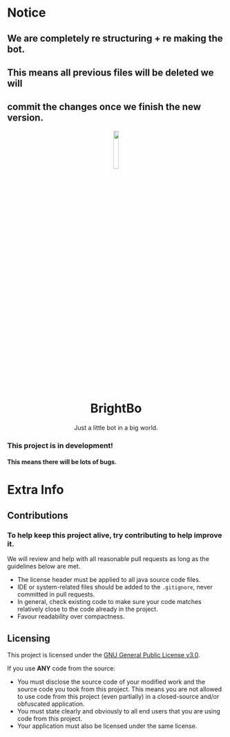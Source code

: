 # Notice
## We are completely re structuring + re making the bot.
## This means all previous files will be deleted we will
## commit the changes once we finish the new version.


<p align="center">
<img src="" alt="" width="15%"/>
</p>
<h1 align="center">BrightBo</h1>
<p align="center">Just a little bot in a big world.</p>


### This project is in development!
#### This means there will be lots of bugs.

# Extra Info

## Contributions
### To help keep this project alive, try contributing to help improve it.

We will review and help with all reasonable pull requests as long as the guidelines below are met.

- The license header must be applied to all java source code files.
- IDE or system-related files should be added to the `.gitignore`, never committed in pull requests.
- In general, check existing code to make sure your code matches relatively close to the code already in the project.
- Favour readability over compactness.

## Licensing
This project is licensed under the [GNU General Public License v3.0](https://www.gnu.org/licenses/gpl-3.0.en.html). 

If you use **ANY** code from the source:
- You must disclose the source code of your modified work and the source code you took from this project. This means you are not allowed to use code from this project (even partially) in a closed-source and/or obfuscated application.
- You must state clearly and obviously to all end users that you are using code from this project.
- Your application must also be licensed under the same license.

